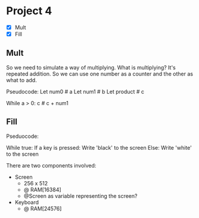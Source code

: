 # Project 4
- [X] Mult
- [X] Fill

## Mult
So we need to simulate a way of multiplying.
What is multiplying? It's repeated addition.
So we can use one number as a counter and the other as what to add.

Pseudocode:
Let num0 # a
Let num1 # b
Let product # c

While a > 0:
  c # c + num1

## Fill
Pseduocode:

While true:
  If a key is pressed:
    Write 'black' to the screen
  Else:
    Write 'white' to the screen

There are two components involved:
- Screen
  - 256 x 512
  - @ RAM[16384]
  - @Screen as variable representing the screen?
- Keyboard
  - @ RAM[24576]
